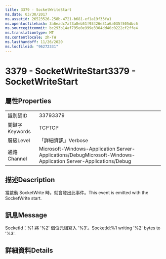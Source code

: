```yaml
---
title: 3379 - SocketWriteStart
ms.date: 03/30/2017
ms.assetid: 26523526-258b-4721-b681-ef1a19f33fa1
ms.openlocfilehash: 3a6eadc7af3a8eb51f93426e31a6a035f505dbc6
ms.sourcegitcommit: bc293b14af795e0e999e3304dd40c0222cf2ffe4
ms.translationtype: MT
ms.contentlocale: zh-TW
ms.lasthandoff: 11/26/2020
ms.locfileid: "96272331"
---
```

# <a name="3379---socketwritestart"></a><span data-ttu-id="98bb0-102">3379 - SocketWriteStart</span><span class="sxs-lookup"><span data-stu-id="98bb0-102">3379 - SocketWriteStart</span></span>

## <a name="properties"></a><span data-ttu-id="98bb0-103">屬性</span><span class="sxs-lookup"><span data-stu-id="98bb0-103">Properties</span></span>  
  
|||  
|-|-|  
|<span data-ttu-id="98bb0-104">識別碼</span><span class="sxs-lookup"><span data-stu-id="98bb0-104">ID</span></span>|<span data-ttu-id="98bb0-105">3379</span><span class="sxs-lookup"><span data-stu-id="98bb0-105">3379</span></span>|  
|<span data-ttu-id="98bb0-106">關鍵字</span><span class="sxs-lookup"><span data-stu-id="98bb0-106">Keywords</span></span>|<span data-ttu-id="98bb0-107">TCP</span><span class="sxs-lookup"><span data-stu-id="98bb0-107">TCP</span></span>|  
|<span data-ttu-id="98bb0-108">層級</span><span class="sxs-lookup"><span data-stu-id="98bb0-108">Level</span></span>|<span data-ttu-id="98bb0-109">「詳細資訊」</span><span class="sxs-lookup"><span data-stu-id="98bb0-109">Verbose</span></span>|  
|<span data-ttu-id="98bb0-110">通路</span><span class="sxs-lookup"><span data-stu-id="98bb0-110">Channel</span></span>|<span data-ttu-id="98bb0-111">Microsoft-Windows-Application Server-Applications/Debug</span><span class="sxs-lookup"><span data-stu-id="98bb0-111">Microsoft-Windows-Application Server-Applications/Debug</span></span>|  
  
## <a name="description"></a><span data-ttu-id="98bb0-112">描述</span><span class="sxs-lookup"><span data-stu-id="98bb0-112">Description</span></span>  

 <span data-ttu-id="98bb0-113">當啟動 SocketWrite 時，就會發出此事件。</span><span class="sxs-lookup"><span data-stu-id="98bb0-113">This event is emitted with the SocketWrite start.</span></span>  
  
## <a name="message"></a><span data-ttu-id="98bb0-114">訊息</span><span class="sxs-lookup"><span data-stu-id="98bb0-114">Message</span></span>  

 <span data-ttu-id="98bb0-115">SocketId：%1 將 '%2' 個位元組寫入 '%3'。</span><span class="sxs-lookup"><span data-stu-id="98bb0-115">SocketId:%1 writing '%2' bytes to '%3'.</span></span>  
  
## <a name="details"></a><span data-ttu-id="98bb0-116">詳細資料</span><span class="sxs-lookup"><span data-stu-id="98bb0-116">Details</span></span>
